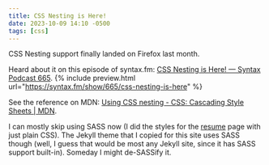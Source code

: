 ```yaml
---
title: CSS Nesting is Here!
date: 2023-10-09 14:10 -0500
tags: [css]
---
```

CSS Nesting support finally landed on Firefox last month.

Heard about it on this episode of syntax.fm:
[CSS Nesting is Here! — Syntax Podcast 665](https://syntax.fm/show/665/css-nesting-is-here).
{% include preview.html url="https://syntax.fm/show/665/css-nesting-is-here" %}

See the reference on MDN:
[Using CSS nesting - CSS: Cascading Style Sheets | MDN](https://developer.mozilla.org/en-US/docs/Web/CSS/CSS_nesting/Using_CSS_nesting).

I can mostly skip using SASS now (I did the styles for the [resume](https://ccsantos23.github.io/resume/index.html)
page with just plain CSS).  The Jekyll theme that I copied for this site
uses SASS though (well, I guess that would be most any Jekyll site, since
it has SASS support built-in).  Someday I might de-SASSify it.

